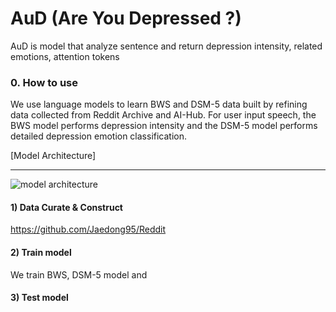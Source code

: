 # AuD (Are You Depressed ?)
AuD is model that analyze sentence and return depression intensity, related emotions, attention tokens 

### 0. How to use 

We use language models to learn BWS and DSM-5 data built by refining data collected from Reddit Archive and AI-Hub. For user input speech, the BWS model performs depression intensity and the DSM-5 model performs detailed depression emotion classification.

[Model Architecture] 
***
![model architecture](https://user-images.githubusercontent.com/48609095/223356781-7e6dd680-9f92-4583-96bd-de4865ff857d.PNG)

#### 1) Data Curate & Construct 
https://github.com/Jaedong95/Reddit

#### 2) Train model 
We train BWS, DSM-5 model and 

#### 3) Test model 



